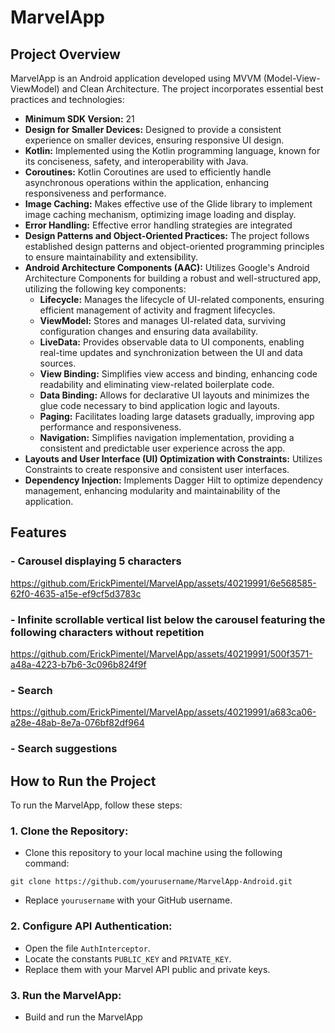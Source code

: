 # MarvelApp
## Project Overview
MarvelApp is an Android application developed using MVVM (Model-View-ViewModel) and Clean Architecture. The project incorporates essential best practices and technologies:

- **Minimum SDK Version:** 21
- **Design for Smaller Devices:** Designed to provide a consistent experience on smaller devices, ensuring responsive UI design.
- **Kotlin:** Implemented using the Kotlin programming language, known for its conciseness, safety, and interoperability with Java.
- **Coroutines:** Kotlin Coroutines are used to efficiently handle asynchronous operations within the application, enhancing responsiveness and performance.
- **Image Caching:** Makes effective use of the Glide library to implement image caching mechanism, optimizing image loading and display.
- **Error Handling:** Effective error handling strategies are integrated
- **Design Patterns and Object-Oriented Practices:** The project follows established design patterns and object-oriented programming principles to ensure maintainability and extensibility.
- **Android Architecture Components (AAC):** Utilizes Google's Android Architecture Components for building a robust and well-structured app, utilizing the following key components:
  - **Lifecycle:** Manages the lifecycle of UI-related components, ensuring efficient management of activity and fragment lifecycles.
  - **ViewModel:** Stores and manages UI-related data, surviving configuration changes and ensuring data availability.
  - **LiveData:** Provides observable data to UI components, enabling real-time updates and synchronization between the UI and data sources.
  - **View Binding:** Simplifies view access and binding, enhancing code readability and eliminating view-related boilerplate code.
  - **Data Binding:** Allows for declarative UI layouts and minimizes the glue code necessary to bind application logic and layouts.
  - **Paging:** Facilitates loading large datasets gradually, improving app performance and responsiveness.
  - **Navigation:** Simplifies navigation implementation, providing a consistent and predictable user experience across the app.
- **Layouts and User Interface (UI) Optimization with Constraints:** Utilizes Constraints to create responsive and consistent user interfaces.
- **Dependency Injection:** Implements Dagger Hilt to optimize dependency management, enhancing modularity and maintainability of the application.

## Features
### - Carousel displaying 5 characters
https://github.com/ErickPimentel/MarvelApp/assets/40219991/6e568585-62f0-4635-a15e-ef9cf5d3783c

### - Infinite scrollable vertical list below the carousel featuring the following characters without repetition
https://github.com/ErickPimentel/MarvelApp/assets/40219991/500f3571-a48a-4223-b7b6-3c096b824f9f

### - Search
https://github.com/ErickPimentel/MarvelApp/assets/40219991/a683ca06-a28e-48ab-8e7a-076bf82df964

### - Search suggestions


## How to Run the Project
To run the MarvelApp, follow these steps:

### 1. Clone the Repository:
- Clone this repository to your local machine using the following command:
```
git clone https://github.com/yourusername/MarvelApp-Android.git
```
- Replace `yourusername` with your GitHub username.
### 2. Configure API Authentication:
- Open the file `AuthInterceptor`.
- Locate the constants `PUBLIC_KEY` and `PRIVATE_KEY`.
- Replace them with your Marvel API public and private keys.
### 3. Run the MarvelApp:
- Build and run the MarvelApp
